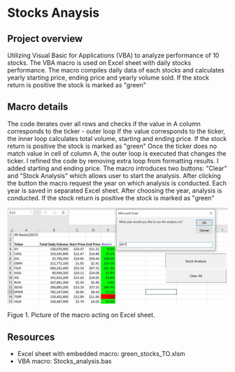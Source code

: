 # Stocks Anaysis

## Project overview
Utilizing Visual Basic for Applications (VBA) to analyze performance of 10 stocks.
The VBA macro is used on Excel sheet with daily stocks performance. The macro compiles daily data of each stocks and calculates yearly starting price, ending price and yearly volume sold. If the stock return is positive the stock is marked as "green"

## Macro details
The code iterates over all rows and checks if the value in A column corresponds to the ticker - outer loop
If the value corresponds to the ticker, the inner loop calculates total volume, starting and ending price. If the stock return is positive the stock is marked as "green"
Once the ticker does no match value in cell of column A, the outer loop is executed that changes the ticker. I refined the code by removing extra loop from formatting results. I added starting and ending price. The macro introduces two buttons: "Clear" and "Stock Analysis" which allows user to start the analysis. After clicking the button the macro request the year on which analysis is conducted. Each year is saved in separated Excel sheet. After choosing the year, analysis is conducted. If the stock return is positive the stock is marked as "green"


![](https://github.com/tolewicz/Stocks_Analysis_VBA/blob/master/Images/Macro.JPG)

Figue 1. Picture of the macro acting on Excel sheet.


## Resources

* Excel sheet with embedded macro: green_stocks_TO.xlsm
* VBA macro: Stocks_analysis.bas 




